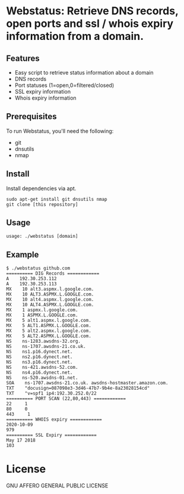 # Webstatus: Retrieve DNS records, open ports and ssl / whois expiry information from a domain. 

## Features
- Easy script to retrieve status information about a domain
- DNS records
- Port statuses (1=open,0=filtered/closed)
- SSL expiry information
- Whois expiry information

## Prerequisites
To run Webstatus, you'll need the following:
- git
- dnsutils
- nmap

## Install 
Install dependencies via apt.
```
sudo apt-get install git dnsutils nmap
git clone [this repository]
```

##  Usage
```
usage: ./webstatus [domain]
```

##  Example
```
$ ./webstatus github.com
========== DIG Records ============
A    192.30.253.112 
A    192.30.253.113 
MX    10 alt3.aspmx.l.google.com.
MX    10 ALT3.ASPMX.L.GOOGLE.com.
MX    10 alt4.aspmx.l.google.com.
MX    10 ALT4.ASPMX.L.GOOGLE.com.
MX    1 aspmx.l.google.com.
MX    1 ASPMX.L.GOOGLE.com.
MX    5 alt1.aspmx.l.google.com.
MX    5 ALT1.ASPMX.L.GOOGLE.com.
MX    5 alt2.aspmx.l.google.com.
MX    5 ALT2.ASPMX.L.GOOGLE.com.
NS    ns-1283.awsdns-32.org. 
NS    ns-1707.awsdns-21.co.uk. 
NS    ns1.p16.dynect.net. 
NS    ns2.p16.dynect.net. 
NS    ns3.p16.dynect.net. 
NS    ns-421.awsdns-52.com. 
NS    ns4.p16.dynect.net. 
NS    ns-520.awsdns-01.net. 
SOA    ns-1707.awsdns-21.co.uk. awsdns-hostmaster.amazon.com.
TXT    "docusign=087098e3-3d46-47b7-9b4e-8a23028154cd" 
TXT    "v=spf1 ip4:192.30.252.0/22
========== PORT SCAN (22,80,443) ============
22     1
80     0
443     1
========== WHOIS expiry ============
2020-10-09
979
========== SSL Expiry ============
May 17 2018
103
```

# License
GNU AFFERO GENERAL PUBLIC LICENSE
